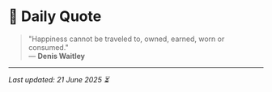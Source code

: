 # 📜 Daily Quote

> "Happiness cannot be traveled to, owned, earned, worn or consumed."  
> — **Denis Waitley**

---

_Last updated: 21 June 2025 ⏳_
